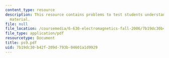 ```yaml
---
content_type: resource
description: This resource contains problems to test students understanding of course
  material.
file: null
file_location: /coursemedia/6-630-electromagnetics-fall-2006/7b19dc30b42f209d793b04601a1d9929_ps9.pdf
file_type: application/pdf
resourcetype: Document
title: ps9.pdf
uid: 7b19dc30-b42f-209d-793b-04601a1d9929
---
```

